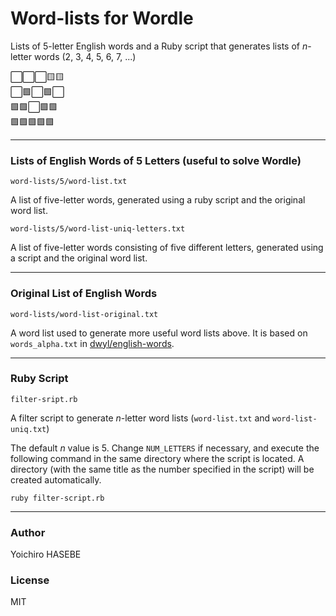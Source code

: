# Word-lists for Wordle

Lists of 5-letter English words and a Ruby script that generates lists of *n*-letter words (2, 3, 4, 5, 6, 7, ...)

⬜️⬜️⬜️🟨🟨 \
⬜️🟩⬜️🟩⬜️ \
🟩🟩⬜️🟩🟩 \
🟩🟩🟩🟩🟩

----

### Lists of English Words of 5 Letters (useful to solve Wordle)

`word-lists/5/word-list.txt`

A list of five-letter words, generated using a ruby script and the original word list.

`word-lists/5/word-list-uniq-letters.txt`

A list of five-letter words consisting of five different letters, generated using a script and the original word list.

----

### Original List of English Words

`word-lists/word-list-original.txt`

A word list used to generate more useful word lists above. It is based on `words_alpha.txt` in [dwyl/english-words](https://github.com/dwyl/english-words).

----

### Ruby Script

`filter-sript.rb`

A filter script to generate *n*-letter word lists (`word-list.txt` and `word-list-uniq.txt`)

The default *n* value is 5. Change `NUM_LETTERS` if necessary, and execute the following command in the same directory where the script is located. A directory (with the same title as the number specified in the script) will be created automatically.

```
ruby filter-script.rb
```

----

### Author

Yoichiro HASEBE

### License

MIT
